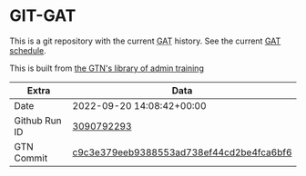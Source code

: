 # GIT-GAT

This is a git repository with the current <abbr title="Galaxy Admin Training">GAT</abbr> history. See the current [GAT schedule](https://gxy.io/gat).

This is built from [the GTN's library of admin training](https://training.galaxyproject.org/training-material/topics/admin/)

Extra | Data
--- | ---
Date | 2022-09-20 14:08:42+00:00
Github Run ID | [3090792293](https://github.com/galaxyproject/training-material/actions/runs/3090792293)
GTN Commit | [c9c3e379eeb9388553ad738ef44cd2be4fca6bf6](https://github.com/galaxyproject/training-material/tree/c9c3e379eeb9388553ad738ef44cd2be4fca6bf6)
